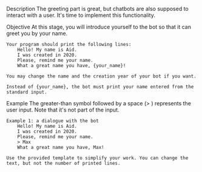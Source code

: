 Description
    The greeting part is great, but chatbots are also supposed to interact with a user. It's time to implement this functionality.

Objective
    At this stage, you will introduce yourself to the bot so that it can greet you by your name.

    Your program should print the following lines:
        Hello! My name is Aid.
        I was created in 2020.
        Please, remind me your name.
        What a great name you have, {your_name}!

    You may change the name and the creation year of your bot if you want.

    Instead of {your_name}, the bot must print your name entered from the standard input.

Example
    The greater-than symbol followed by a space (> ) represents the user input. Note that it's not part of the input.

    Example 1: a dialogue with the bot
        Hello! My name is Aid.
        I was created in 2020.
        Please, remind me your name.
        > Max
        What a great name you have, Max!
    
    Use the provided template to simplify your work. You can change the text, but not the number of printed lines.